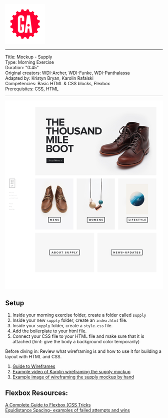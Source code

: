 ![](/ga_cog.png)

---
Title: Mockup - Supply<br>
Type: Morning Exercise <br>
Duration: "0:45"<br>
Original creators: WDI-Archer, WDI-Funke, WDI-Panthalassa<br>
Adapted by: Kristyn Bryan, Karolin Rafalski<br>      Competencies: Basic HTML & CSS blocks, Flexbox<br>
Prerequisites: CSS, HTML <br>

---

![](mockup.png)

## Setup
1. Inside your morning exercise folder, create a folder called `supply`<br>
2. Inside your new `supply` folder, create an `index.html` file.<br>
2. Inside your `supply` folder, create a `style.css` file.<br>
3. Add the boilerplate to your html file.<br>
4. Connect your CSS file to your HTML file and make sure that it is attached (hint: give the body a background color temporarily)<br>

Before diving in: Review what wireframing is and how to use it for building a layout with HTML and CSS.

1. [Guide to Wireframes](https://webdesign.tutsplus.com/articles/a-beginners-guide-to-wireframing--webdesign-7399)
2. [Example video of Karolin wireframing the supply mockup](https://youtu.be/fixtY24nzSg)
3. [Example image of wireframing the supply mockup by hand](https://imgur.com/N611F5d.png)


## Flexbox Resources:
[A Complete Guide to Flexbox (CSS Tricks](https://css-tricks.com/snippets/css/a-guide-to-flexbox/) <br>
[Equidistance Spacing- examples of failed attempts and wins](https://css-tricks.com/equidistant-objects-with-css/)
